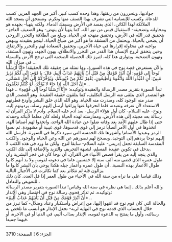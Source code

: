 ------------------------------------------------------------------------

جواذبها، ويتحررون من ربقتها. وهذا وحده كسب كبير، أكبر من الجهد المرير.
كسب للدعاة. وكسب للإنسانية التي تشرف بهذا الصنف منها وتكرم. وتستحق أن
يسجد الله الملائكة لهذا الكائن، الذي يفسد في الأرض ويسفك الدماء. ولكنه
يتهيأ- بجهده هو ومحاولته وتضحيته- لاستقبال قبس من نور الله. كما يتهيأ
لأن ينهض- وهو الضعيف العاجز- بتحقيق قدر الله في الأرض، وتحقيق منهجه في
الحياة. ويبلغ من الطلاقة والتحرر الروحي أن يضحي بالحياة، ويحتمل من
المشقة ما هو أكبر من ضياع الحياة، لينجو بعقيدته وينهض بواجبه في محاولة
إقرارها في حياة الآخرين، وتحقيق السعادة لهم والتحرر والارتفاع. وحين
يتحقق لروح الإنسان هذا القدر من التحرر والانطلاق، يهون الجهد، وتهون
المشقة، وتهون التضحية، ويتوارى هذا كله، لتبرز تلك الحصيلة الضخمة التي
ترجح الأرض والسماء في ميزان الله ...  
والآن نستعرض قصة نوح في هذه السورة، وما تمثله من حقيقة تلك الحقيقة! «إِنَّا
أَرْسَلْنا نُوحاً إِلى قَوْمِهِ: أَنْ أَنْذِرْ قَوْمَكَ مِنْ قَبْلِ أَنْ يَأْتِيَهُمْ عَذابٌ أَلِيمٌ. قالَ: يا
قَوْمِ: إِنِّي لَكُمْ نَذِيرٌ مُبِينٌ: أَنِ اعْبُدُوا اللَّهَ وَاتَّقُوهُ وَأَطِيعُونِ. يَغْفِرْ لَكُمْ مِنْ
ذُنُوبِكُمْ، وَيُؤَخِّرْكُمْ إِلى أَجَلٍ مُسَمًّى، إِنَّ أَجَلَ اللَّهِ إِذا جاءَ لا يُؤَخَّرُ، لَوْ كُنْتُمْ
تَعْلَمُونَ» ..  
تبدأ السورة بتقرير مصدر الرسالة والعقيدة وتوكيده: «إِنَّا أَرْسَلْنا نُوحاً إِلى
قَوْمِهِ» .. فهذا هو المصدر الذي يتلقى منه الرسل التكليف، كما يتلقون حقيقة
العقيدة. وهو المصدر الذي صدر منه الوجود كله، وصدرت منه الحياة. وهو الله
الذي خلق البشر وأودع فطرتهم الاستعداد لأن تعرفه وتعبده، فلما انحرفوا
عنها وزاغوا أرسل إليهم رسله، يردونهم إليه. ونوح- عليه السلام- كان أول
هؤلاء الرسل- بعد آدم عليه السلام. وآدم لا يذكر القرآن له رسالة بعد مجيئه
إلى هذه الأرض، وممارسته لهذه الحياة ولعله كان معلما لأبنائه وحفدته حتى
إذا طال عليهم الأمد بعد وفاته ضلوا عن عبادة الله الواحد، واتخذوا لهم
أصناما آلهة. اتخذوها في أول الأمر أنصابا ترمز إلى قوى قدسوها. قوى غيبية
أو مشهودة. ثم نسوا الرمز وعبدوا الأصنام! وأشهرها تلك الخمسة التي سيرد
ذكرها في السورة. فأرسل الله إليهم نوحا يردهم إلى التوحيد، ويصحح لهم
تصورهم عن الله وعن الحياة والوجود. والكتب المقدسة السابقة تجعل إدريس-
عليه السلام- سابقا لنوح. ولكن ما ورد في هذه الكتب لا يدخل في تكوين عقيدة
المسلم، لشبهة التحريف والتزيد والإضافة إلى تلك الكتب.  
والذي يتجه إليه من يقرأ قصص الأنبياء في القرآن، أن نوحا كان في فجر
البشرية وأن طول عمره الذي قضى منه ألف سنة إلا خمسين عاما في دعوته لقومه،
ولا بد أنهم كانوا طوال الأعمار بهذه النسبة.. أن طول عمره وأعمار جيله
هكذا يوحي بأن البشر كانوا ما يزالون قلة لم تتكاثر بعد كما تكاثرت في
الأجيال التالية.  
وذلك قياسا على ما نراه من سنة الله في الأحياء من طول العمر إذا قل العدد،
كأن ذلك للتعويض والتعادل..  
والله أعلم بذلك.. إنما هي نظرة في سنة الله وقياس! تبدأ السورة بتقرير
مصدر الرسالة وتوكيده، ثم تذكر فحوى رسالة نوح في اختصار وهي الإنذار:  
«أَنْ أَنْذِرْ قَوْمَكَ مِنْ قَبْلِ أَنْ يَأْتِيَهُمْ عَذابٌ أَلِيمٌ» ..  
والحالة التي كان قوم نوح قد انتهوا إليها، من إعراض واستكبار وعناد وضلال-
كما تبرز من خلال الحساب الذي قدمه نوح في النهاية لربه- تجعل الإنذار هو
أنسب ما تلخص به رسالته، وأول ما يفتتح به الدعوة لقومه، الإنذار بعذاب
أليم، في الدنيا أو في الآخرة، أو فيهما جميعا.

------------------------------------------------------------------------

الجزء: 6 ¦ الصفحة: 3710
